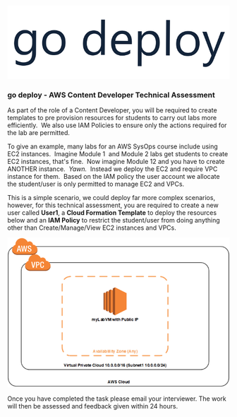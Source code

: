 ![Screenshot](media\logo.png)

### go deploy - AWS Content Developer Technical Assessment

As part of the role of a Content Developer, you will be required to create templates to pre provision resources for students to carry out labs more efficiently.  We also use IAM Policies to ensure only the actions required for the lab are permitted.

To give an example, many labs for an AWS SysOps course include using EC2 instances.  Imagine Module 1  and Module 2 labs get students to create EC2 instances, that's fine.  Now imagine Module 12 and you have to create ANOTHER instance.  *Yawn.*  Instead we deploy the EC2 and require VPC instance for them.  Based on the IAM policy the user account we allocate the student/user is only permitted to manage EC2 and VPCs.

This is a simple scenario, we could deploy far more complex scenarios, however, for this technical assessment, you are required to create a new user called **User1**, a **Cloud Formation Template** to deploy the resources below and an **IAM Policy** to restrict the student/user from doing anything other than Create/Manage/View EC2 instances and VPCs.

<span style="display:block;text-align:center">![Screenshot](media\diagram.png)

Once you have completed the task please email your interviewer.  The work will then be assessed and feedback given within 24 hours.